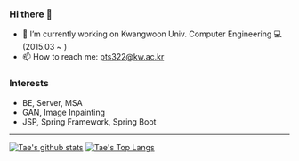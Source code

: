 ### Hi there 👋

- 🔭 I’m currently working on Kwangwoon Univ. Computer Engineering 💻 (2015.03 ~ )
- 📫 How to reach me: pts322@kw.ac.kr

### Interests

- BE, Server, MSA
- GAN, Image Inpainting
- JSP, Spring Framework, Spring Boot

---
[![Tae's github stats](https://github-readme-stats.vercel.app/api?username=developerTae&show_icons=true&count_private=true&theme=dark)](https://github.com/anuraghazra/github-readme-stats)
[![Tae's Top Langs](https://github-readme-stats.vercel.app/api/top-langs/?username=developerTae&exclude_repo=developerTae.github.io&layout=compact&theme=dark&langs_count=8&hide=Makefile)](https://github.com/anuraghazra/github-readme-stats)
